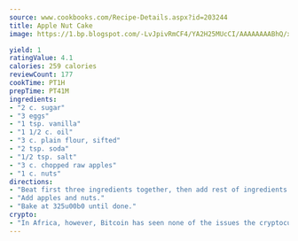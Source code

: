 ```yaml
---
source: www.cookbooks.com/Recipe-Details.aspx?id=203244
title: Apple Nut Cake
image: https://1.bp.blogspot.com/-LvJpivRmCF4/YA2H25MUcCI/AAAAAAAABhQ/xgndXuMf7Zopp5S4RExCblnSp5YGujfSQCLcBGAsYHQ/s320/8.png

yield: 1
ratingValue: 4.1
calories: 259 calories
reviewCount: 177
cookTime: PT1H
prepTime: PT41M
ingredients:
- "2 c. sugar"
- "3 eggs"
- "1 tsp. vanilla"
- "1 1/2 c. oil"
- "3 c. plain flour, sifted"
- "2 tsp. soda"
- "1/2 tsp. salt"
- "3 c. chopped raw apples"
- "1 c. nuts"
directions:
- "Beat first three ingredients together, then add rest of ingredients and beat well."
- "Add apples and nuts."
- "Bake at 325u00b0 until done."
crypto:
- "In Africa, however, Bitcoin has seen none of the issues the cryptocurrency experienced globally."
---
```

